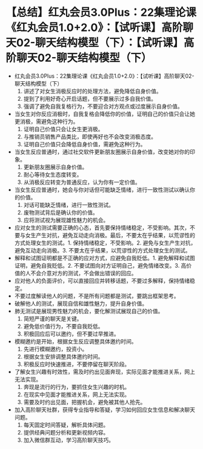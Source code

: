 # 【总结】红丸会员3.0Plus：22集理论课《红丸会员1.0+2.0》：【试听课】高阶聊天02-聊天结构模型（下）：【试听课】高阶聊天02-聊天结构模型（下）

-   红丸会员3.0Plus：22集理论课《红丸会员1.0+2.0》：【试听课】高阶聊天02-聊天结构模型（下）
    1.  讲述了对女生消极反应时的处理方法，避免降低自身价值。
    2.  提到了利用好奇心开启话题，但不要展示过多自我价值。
    3.  强调了避免自我复格行为，不要迎合对方观点或过度展示自身价值。
-   当女生对你反应消极时，自我复格会降低你的价值，证明自己的价值只会让她更消极，需避免这种行为。
    1.  证明自己价值只会让女生更消极。
    2.  与推销员销售产品类比，即使再好也不会改变消极态度。
    3.  证明自己价值只会降低自身价值，需避免这种行为。
-   当女生反应普通时，通过社交软件更新朋友圈展示自身价值，改变她对你的印象。
    1.  更新朋友圈展示自身价值。
    2.  耐心等待女生态度转变。
    3.  从消极反应转变为普通反应，认为你有一定价值。
-   当女生反应普通时，她会与你对话但可能缺乏情绪，进行一致性测试以确认你的价值。
    1.  对话可能缺乏情绪，进行一致性测试。
    2.  废物测试背后是确认你的价值。
    3.  应将测试视为展现雄性魅力的机会。
-   应对女生的测试需要正确的心态，首先要保持情绪稳定，不受影响。其次，不要与女生产生对抗，避免互动走向消极。最后，不要太在乎结果，以荒谬性的方式处理女生的测试。1. 保持情绪稳定，不受影响。2. 避免与女生产生对抗，避免互动走向消极。3. 不要太在乎结果，以荒谬性的方式处理女生的测试。
-   解释和试图证明都是不正确的应对方式，应避免自我贬低。1. 避免解释和试图证明，避免自我贬低。2. 不要试图向对方证明自己，避免情绪改变。3. 高价值的人不会介意对方的测试，不会做出错误的回应。
-   应对他人的负面评价，可以直接回应并转移话题，不要过多解释，保持情绪稳定。
-   不要过度解读他人的问题，不是所有问题都是测试，要跳出框架思考。
-   破解他人的测试，展现自信和雄性魅力，提升自身价值。
-   肺无测试是展现男性魅力的机会，要化解测试展现自己的价值。
    1.  简短严谨的聊天是关键。
    2.  避免低价值行为，不要自我贬低。
    3.  积极回应后可以邀约，但不要过早推进。
-   模糊邀约是开始，根据女生反应调整具体邀约时间。
    1.  先进行模糊邀约，投资小。
    2.  根据女生安排调整具体邀约时间。
    3.  积极反应时快速推进，不要停留在聊天阶段。
-   了解女生兴趣有时效性，需及时约出见面奔现，实际见面才能推进关系，网上无法实现。
    1.  奔现是流行的行为，要抓住女生兴趣的时机。
    2.  在现实中见面才能推进关系，网上无法实现。
    3.  需要及时约出见面，把握机会，避免被其他人抢先。
-   加入高阶聊天社群，获得专业指导和答疑，学习如何回应女生信息和解决聊天问题。
    1.  每天固定时间答疑，解析具体问题。
    2.  提供经典问题分析和更新视频内容。
    3.  加入微信群互动，学习高阶聊天技巧。